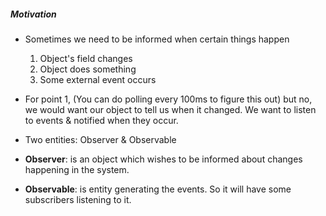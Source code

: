 ##### Motivation

- Sometimes we need to be informed when certain things happen
  1. Object's field changes
  2. Object does something 
  3. Some external event occurs

- For point 1, (You can do polling every 100ms to figure this out) but no, we would want our object to tell us when it changed.
  We want to listen to events & notified when they occur.

- Two entities: Observer & Observable
- **Observer**: is an object which wishes to be informed about changes happening in the system.
- **Observable**: is entity generating the events. So it will have some subscribers listening to it.

